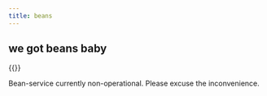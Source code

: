 ```yaml
---
title: beans
---
```

## we got beans baby

<!-- {{<image src="/images/bean.jpg">}} -->
{{<bean>}}

Bean-service currently non-operational. Please excuse the inconvenience.